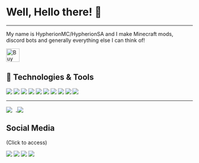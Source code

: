 # Well, Hello there! 👋 

---

My name is HypherionMC/HypherionSA and I make Minecraft mods, discord bots and generally everything else I can think of!

<a href='https://ko-fi.com/X8X65H136' target='_blank'><img height='36' style='border:0px;height:36px;' src='https://storage.ko-fi.com/cdn/kofi1.png?v=3' border='0' alt='Buy Me a Coffee at ko-fi.com' /></a>

## 🔧 Technologies & Tools
![](https://img.shields.io/badge/OS-Linux%2C%20Windows%2C%20MacOS-brightgreen?style=flat&logo=linux&logoColor=white&color=2bbc8a)
![](https://img.shields.io/badge/Tools-Jenkins-informational?style=flat&logo=jenkins&logoColor=white&color=2bbc8a)
![](https://img.shields.io/badge/Editor-IntelliJ_IDEA-informational?style=flat&logo=intellij-idea&logoColor=white&color=2bbc8a)
![](https://img.shields.io/badge/Code-JavaScript-informational?style=flat&logo=javascript&logoColor=white&color=2bbc8a)
![](https://img.shields.io/badge/Code-Vue-informational?style=flat&logo=vue.js&logoColor=white&color=2bbc8a)
![](https://img.shields.io/badge/Code-Java-informational?style=flat&logo=java&logoColor=white&color=2bbc8a)
![](https://img.shields.io/badge/Code-c++-informational?style=flat&logo=cplusplus&logoColor=white&color=2bbc8a)
![](https://img.shields.io/badge/Code-csharp-informational?style=flat&logo=csharp&logoColor=white&color=2bbc8a)
![](https://img.shields.io/badge/Code-HTML-informational?style=flat&logo=html5&logoColor=white&color=2bbc8a)
![](https://img.shields.io/badge/Code-php-informational?style=flat&logo=php&logoColor=white&color=2bbc8a)

___

<a href="#">
  <img align="center" style="margin-right: 10px;" src="https://github-readme-stats.vercel.app/api?username=hypherionmc&count_private=true&show_icons=true&theme=cobalt" />
</a>
<a href="#">
  <img align="center" src="https://github-readme-stats.vercel.app/api/top-langs/?username=hypherionmc&langs_count=10&theme=cobalt&&layout=compact" />
</a>

## Social Media
(Click to access)

[![](https://img.shields.io/badge/-Twitter-blue)](https://twitter.com/hypherionsa)
[![](https://img.shields.io/badge/-Discord-blueviolet)](https://discord.gg/PdVnXf9)
[![](https://img.shields.io/badge/-Youtube-red)](https://discord.gg/PdVnXf9)
[![](https://cf.way2muchnoise.eu/author/hypherionsa.svg)](https://www.curseforge.com/members/hypherionsa/projects)


<!-- Resources -->
<!-- Icons: https://simpleicons.org/ -->
<!-- GitHub Stats: https://github.com/anuraghazra/github-readme-stats -->
<!-- Emojis: https://emojipedia.org/emoji/ -->
<!-- HTML Emojis: https://www.fileformat.info/index.htm -->
<!-- Shields: https://shields.io/ -->
<!-- Awesome GitHub Profile README: https://github.com/abhisheknaiidu/awesome-github-profile-readme -->

